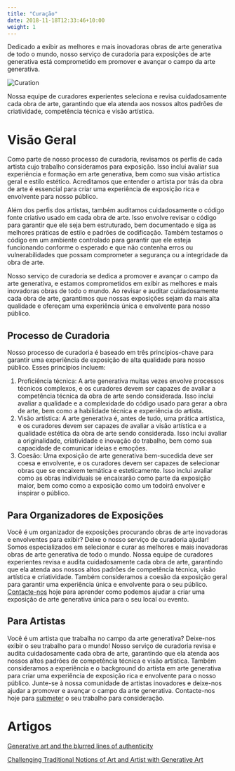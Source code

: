 ```yaml
---
title: "Curação"
date: 2018-11-18T12:33:46+10:00
weight: 1
---
```


Dedicado a exibir as melhores e mais inovadoras obras de arte generativa de todo o mundo, nosso serviço de curadoria para exposições de arte generativa está comprometido em promover e avançar o campo da arte generativa.

![Curation](/images/curation.png)

Nossa equipe de curadores experientes seleciona e revisa cuidadosamente cada obra de arte, garantindo que ela atenda aos nossos altos padrões de criatividade, competência técnica e visão artística.

# Visão Geral

Como parte de nosso processo de curadoria, revisamos os perfis de cada artista cujo trabalho consideramos para exposição. Isso inclui avaliar sua experiência e formação em arte generativa, bem como sua visão artística geral e estilo estético. Acreditamos que entender o artista por trás da obra de arte é essencial para criar uma experiência de exposição rica e envolvente para nosso público.

Além dos perfis dos artistas, também auditamos cuidadosamente o código fonte criativo usado em cada obra de arte. Isso envolve revisar o código para garantir que ele seja bem estruturado, bem documentado e siga as melhores práticas de estilo e padrões de codificação. Também testamos o código em um ambiente controlado para garantir que ele esteja funcionando conforme o esperado e que não contenha erros ou vulnerabilidades que possam comprometer a segurança ou a integridade da obra de arte.

Nosso serviço de curadoria se dedica a promover e avançar o campo da arte generativa, e estamos comprometidos em exibir as melhores e mais inovadoras obras de todo o mundo. Ao revisar e auditar cuidadosamente cada obra de arte, garantimos que nossas exposições sejam da mais alta qualidade e ofereçam uma experiência única e envolvente para nosso público.

## Processo de Curadoria

Nosso processo de curadoria é baseado em três princípios-chave para garantir uma experiência de exposição de alta qualidade para nosso público. Esses princípios incluem:

1. Proficiência técnica: A arte generativa muitas vezes envolve processos técnicos complexos, e os curadores devem ser capazes de avaliar a competência técnica da obra de arte sendo considerada. Isso inclui avaliar a qualidade e a complexidade do código usado para gerar a obra de arte, bem como a habilidade técnica e experiência do artista.
2. Visão artística: A arte generativa é, antes de tudo, uma prática artística, e os curadores devem ser capazes de avaliar a visão artística e a qualidade estética da obra de arte sendo considerada. Isso inclui avaliar a originalidade, criatividade e inovação do trabalho, bem como sua capacidade de comunicar ideias e emoções.
3. Coesão: Uma exposição de arte generativa bem-sucedida deve ser coesa e envolvente, e os curadores devem ser capazes de selecionar obras que se encaixem temática e esteticamente. Isso inclui avaliar como as obras individuais se encaixarão como parte da exposição maior, bem como como a exposição como um todoirá envolver e inspirar o público.

## Para Organizadores de Exposições

Você é um organizador de exposições procurando obras de arte inovadoras e envolventes para exibir? Deixe o nosso serviço de curadoria ajudar! Somos especializados em selecionar e curar as melhores e mais inovadoras obras de arte generativa de todo o mundo. Nossa equipe de curadores experientes revisa e audita cuidadosamente cada obra de arte, garantindo que ela atenda aos nossos altos padrões de competência técnica, visão artística e criatividade. Também consideramos a coesão da exposição geral para garantir uma experiência única e envolvente para o seu público. [Contacte-nos](/apply) hoje para aprender como podemos ajudar a criar uma exposição de arte generativa única para o seu local ou evento.

## Para Artistas

Você é um artista que trabalha no campo da arte generativa? Deixe-nos exibir o seu trabalho para o mundo! Nosso serviço de curadoria revisa e audita cuidadosamente cada obra de arte, garantindo que ela atenda aos nossos altos padrões de competência técnica e visão artística. Também consideramos a experiência e o background do artista em arte generativa para criar uma experiência de exposição rica e envolvente para o nosso público. Junte-se à nossa comunidade de artistas inovadores e deixe-nos ajudar a promover e avançar o campo da arte generativa. Contacte-nos hoje para [submeter](/apply) o seu trabalho para consideração.

# Artigos

[Generative art and the blurred lines of authenticity](https://medium.com/generatedart/generative-art-and-the-blurred-lines-of-authenticity-80d5417d8c03)

[Challenging Traditional Notions of Art and Artist with Generative Art](https://medium.com/generatedart/challenging-traditional-notions-of-art-and-artist-with-generative-art-193811e3d406)
